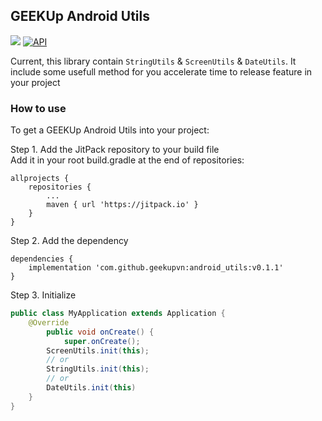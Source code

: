 ## GEEKUp Android Utils
[![](https://jitpack.io/v/geekupvn/android_utils.svg)](https://jitpack.io/#geekupvn/android_utils) [![API](https://img.shields.io/badge/API-9%2B-brightgreen.svg?style=flat)](https://android-arsenal.com/api?level=9)

Current, this library contain `StringUtils` & `ScreenUtils` & `DateUtils`. It include some usefull method for you accelerate time to release feature in your project

### How to use </br>
To get a GEEKUp Android Utils into your project:

Step 1. Add the JitPack repository to your build file </br>
Add it in your root build.gradle at the end of repositories:

	allprojects {
		repositories {
			...
			maven { url 'https://jitpack.io' }
		}
	}
  
Step 2. Add the dependency

	dependencies {
	   	implementation 'com.github.geekupvn:android_utils:v0.1.1'
	}

Step 3. Initialize
  
```java
public class MyApplication extends Application {
	@Override
    	public void onCreate() {
        	super.onCreate();
		ScreenUtils.init(this);
		// or
		StringUtils.init(this);
		// or
		DateUtils.init(this)
	}
}
```
